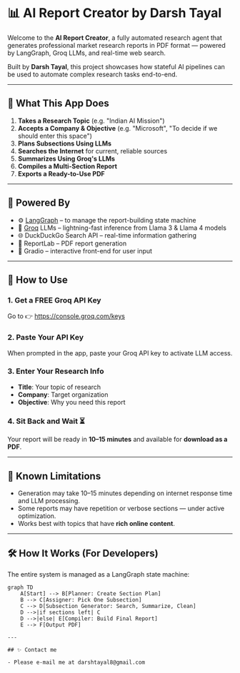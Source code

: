 # 📊 AI Report Creator by Darsh Tayal

Welcome to the **AI Report Creator**, a fully automated research agent that generates professional market research reports in PDF format — powered by LangGraph, Groq LLMs, and real-time web search.

Built by **Darsh Tayal**, this project showcases how stateful AI pipelines can be used to automate complex research tasks end-to-end.

---

## 🚀 What This App Does

1. **Takes a Research Topic** (e.g. "Indian AI Mission")
2. **Accepts a Company & Objective** (e.g. "Microsoft", "To decide if we should enter this space")
3. **Plans Subsections Using LLMs**
4. **Searches the Internet** for current, reliable sources
5. **Summarizes Using Groq's LLMs**
6. **Compiles a Multi-Section Report**
7. **Exports a Ready-to-Use PDF**

---

## 🧠 Powered By

- ⚙️ [LangGraph](https://github.com/langchain-ai/langgraph) – to manage the report-building state machine
- 🧠 [Groq](https://groq.com/) LLMs – lightning-fast inference from Llama 3 & Llama 4 models
- 🌐 DuckDuckGo Search API – real-time information gathering
- 🧾 ReportLab – PDF report generation
- 🤖 Gradio – interactive front-end for user input

---

## 🔐 How to Use

### 1. Get a FREE Groq API Key  
Go to 👉 https://console.groq.com/keys

### 2. Paste Your API Key  
When prompted in the app, paste your Groq API key to activate LLM access.

### 3. Enter Your Research Info  
- **Title**: Your topic of research  
- **Company**: Target organization  
- **Objective**: Why you need this report

### 4. Sit Back and Wait ⏳  
Your report will be ready in **10–15 minutes** and available for **download as a PDF**.

---

## 📌 Known Limitations

- Generation may take 10–15 minutes depending on internet response time and LLM processing.
- Some reports may have repetition or verbose sections — under active optimization.
- Works best with topics that have **rich online content**.

---

## 🛠️ How It Works (For Developers)

The entire system is managed as a LangGraph state machine:

```mermaid
graph TD
    A[Start] --> B[Planner: Create Section Plan]
    B --> C[Assigner: Pick One Subsection]
    C --> D[Subsection Generator: Search, Summarize, Clean]
    D -->|if sections left| C
    D -->|else| E[Compiler: Build Final Report]
    E --> F[Output PDF]

---

## ✨ Contact me

- Please e-mail me at darshtayal8@gmail.com 
